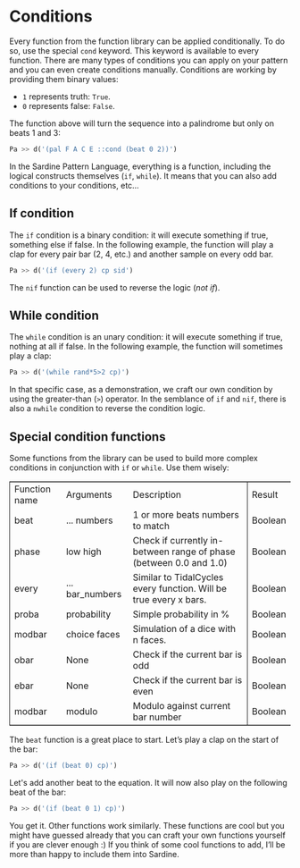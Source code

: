 # Conditions

Every function from the function library can be applied conditionally. To do so, use the special `cond` keyword. This keyword is available to every function. There are many types of conditions you can apply on your pattern and you can even create conditions manually. Conditions are working by providing them binary values:

- `1` represents truth: `True`.
- `0` represents false: `False`.

The function above will turn the sequence into a palindrome but only on beats 1 and 3:

```python
Pa >> d('(pal F A C E ::cond (beat 0 2))')
```

In the Sardine Pattern Language, everything is a function, including the logical constructs themselves (`if`, `while`). It means that you can also add conditions to your conditions, etc&#x2026;

## If condition

The `if` condition is a binary condition: it will execute something if true, something else if false. In the following example, the function will play a clap for every pair bar (2, 4, etc.) and another sample on every odd bar.
 ```python   
Pa >> d('(if (every 2) cp sid')
```
    
The `nif` function can be used to reverse the logic (*not if*).

## While condition

The `while` condition is an unary condition: it will execute something if true, nothing at all if false. In the following example, the function will sometimes play a clap:
    
```python
Pa >> d('(while rand*5>2 cp)')
```
    
In that specific case, as a demonstration, we craft our own condition by using the greater-than (`>`) operator.
In the semblance of `if` and `nif`, there is also a `nwhile` condition to reverse the condition logic.

## Special condition functions

Some functions from the library can be used to build more complex conditions in conjunction with `if` or `while`. Use them wisely:
    
<table border="2" cellspacing="0" cellpadding="6" rules="groups" frame="hsides">


<colgroup>
<col  class="org-left" />

<col  class="org-left" />

<col  class="org-left" />
</colgroup>
<tbody>
<tr>
<td class="org-left">Function name</td>
<td class="org-left">Arguments</td>
<td class="org-left">Description</td>
<td class="org-left">Result</td>
</tr>


<tr>
<td class="org-left">beat</td>
<td class="org-left">... numbers</td>
<td class="org-left">1 or more beats numbers to match</td>
<td class="org-left">Boolean</td>
</tr>

<tr>
<td class="org-left">phase</td>
<td class="org-left">low high </td>
<td class="org-left">Check if currently in-between range of phase (between 0.0 and 1.0)</td>
<td class="org-left">Boolean</td>
</tr>

<tr>
<td class="org-left">every</td>
<td class="org-left">... bar_numbers </td>
<td class="org-left">Similar to TidalCycles every function. Will be true every x bars.</td>
<td class="org-left">Boolean</td>
</tr>

<tr>
<td class="org-left">proba</td>
<td class="org-left">probability</td>
<td class="org-left">Simple probability in %</td>
<td class="org-left">Boolean</td>
</tr>

<tr>
<td class="org-left">modbar</td>
<td class="org-left">choice faces</td>
<td class="org-left">Simulation of a dice with n faces.</td>
<td class="org-left">Boolean</td>
</tr>

<tr>
<td class="org-left">obar</td>
<td class="org-left">None</td>
<td class="org-left">Check if the current bar is odd</td>
<td class="org-left">Boolean</td>
</tr>

<tr>
<td class="org-left">ebar</td>
<td class="org-left">None</td>
<td class="org-left">Check if the current bar is even</td>
<td class="org-left">Boolean</td>
</tr>


<tr>
<td class="org-left">modbar</td>
<td class="org-left">modulo</td>
<td class="org-left">Modulo against current bar number</td>
<td class="org-left">Boolean</td>
</tr>

</tbody>
</table>
    
The `beat` function is a great place to start. Let&rsquo;s play a clap on the start of the bar:
```python 
Pa >> d('(if (beat 0) cp)')
```
    
Let's add another beat to the equation. It will now also play on the following beat of the bar:
       
```python
Pa >> d('(if (beat 0 1) cp)')
```
    
You get it. Other functions work similarly.
These functions are cool but you might have guessed already that you can craft your own functions yourself if you are clever enough :) If you think of some cool functions to add, I&rsquo;ll be more than happy to include them into Sardine.

